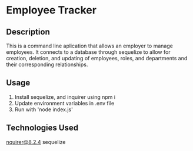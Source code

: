 # Employee Tracker

## Description 
This is a command line aplication that allows an employer to manage employees. It connects to a database
through sequelize to allow for creation, deletion, and updating of employees, roles, and departments and their 
corresponding relationships. 


## Usage
1. Install sequelize, and inquirer using npm i
2. Update environment variables in .env file
3. Run with 'node index.js'


## Technologies Used
nquirer@8.2.4
sequelize 